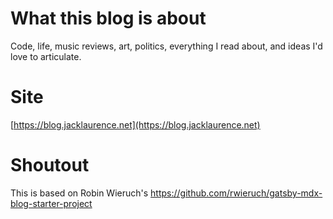 # What this blog is about
Code, life, music reviews, art, politics, everything I read about, and ideas I'd love to articulate.

# Site
[https://blog.jacklaurence.net](https://blog.jacklaurence.net)

# Shoutout
This is based on Robin Wieruch's https://github.com/rwieruch/gatsby-mdx-blog-starter-project
